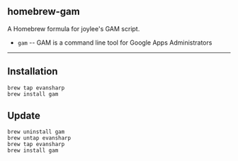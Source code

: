 homebrew-gam
-----------
A Homebrew formula for joylee's GAM script.

* `gam` -- GAM is a command line tool for Google Apps Administrators

----

## Installation

```
brew tap evansharp
brew install gam
```

## Update

```
brew uninstall gam 
brew untap evansharp
brew tap evansharp
brew install gam
```
